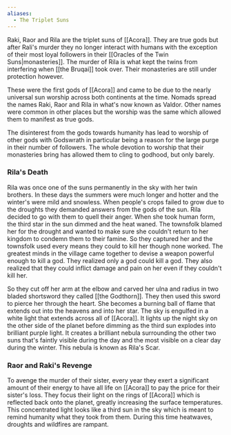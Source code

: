 ```yaml
---
aliases:
  - The Triplet Suns
---
```

Raki, Raor and Rila are the triplet suns of [[Acora]]. They are true gods but after Rali's murder they no longer interact with humans with the exception of their most loyal followers in their [[Oracles of the Twin Suns|monasteries]]. The murder of Rila is what kept the twins from interfering when [[the Bruqai]] took over. Their monasteries are still under protection however. 

These were the first gods of [[Acora]] and came to be due to the nearly universal sun worship across both continents at the time. Nomads spread the names Raki, Raor and Rila in what's now known as Valdor. Other names were common in other places but the worship was the same which allowed them to manifest as true gods.

The disinterest from the gods towards humanity has lead to worship of other gods with Godswrath in particular being a reason for the large purge in their number of followers. The whole devotion to worship that their monasteries bring has allowed them to cling to godhood, but only barely.

### Rila's Death
Rila was once one of the suns permanently in the sky with her twin brothers. In these days the summers were much longer and hotter and the winter's were mild and snowless. When people's crops failed to grow due to the droughts they demanded answers from the gods of the sun. Rila decided to go with them to quell their anger. When she took human form, the third star in the sun dimmed and the heat waned. The townsfolk blamed her for the drought and wanted to make sure she couldn't return to her kingdom to condemn them to their famine. So they captured her and the townsfolk used every means they could to kill her though none worked. The greatest minds in the village came together to devise a weapon powerful enough to kill a god. They realized only a god could kill a god. They also realized that they could inflict damage and pain on her even if they couldn't kill her.

So they cut off her arm at the elbow and carved her ulna and radius in two bladed shortsword they called [[the Godthorn]]. They then used this sword to pierce her through the heart. She becomes a burning ball of flame that extends out into the heavens and into her star. The sky is engulfed in a white light that extends across all of [[Acora]]. It lights up the night sky on the other side of the planet before dimming as the third sun explodes into brilliant purple light. It creates a brilliant nebula surrounding the other two suns that's faintly visible during the day and the most visible on a clear day during the winter. This nebula is known as Rila's Scar.

### Raor and Raki's Revenge
To avenge the murder of their sister, every year they exert a significant amount of their energy to have all life on [[Acora]] to pay the price for their sister's loss. They focus their light on the rings of [[Acora]] which is reflected back onto the planet, greatly increasing the surface temperatures. This concentrated light looks like a third sun in the sky which is meant to remind humanity what they took from them. During this time heatwaves, droughts and wildfires are rampant. 
